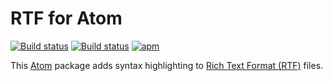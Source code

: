 # RTF for Atom

[![Build status](https://travis-ci.org/nwhetsell/language-rtf.svg?branch=master)](https://travis-ci.org/nwhetsell/language-rtf)
[![Build status](https://ci.appveyor.com/api/projects/status/f5s5892ire739aa0?svg=true)](https://ci.appveyor.com/project/nwhetsell/language-rtf)
[![apm](https://img.shields.io/apm/dm/language-rtf.svg)](https://atom.io/packages/language-rtf)

This [Atom](https://atom.io) package adds syntax highlighting to
[Rich Text Format (RTF)](https://www.microsoft.com/en-us/download/details.aspx?id=10725)
files.
